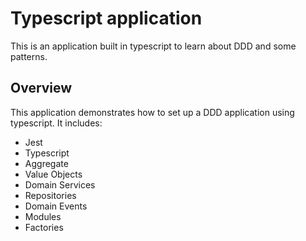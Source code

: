 # Typescript application

This is an application built in typescript to learn about DDD and some patterns.

## Overview

This application demonstrates how to set up a DDD application using typescript. It includes:

- Jest
- Typescript
- Aggregate
- Value Objects
- Domain Services
- Repositories
- Domain Events
- Modules
- Factories
